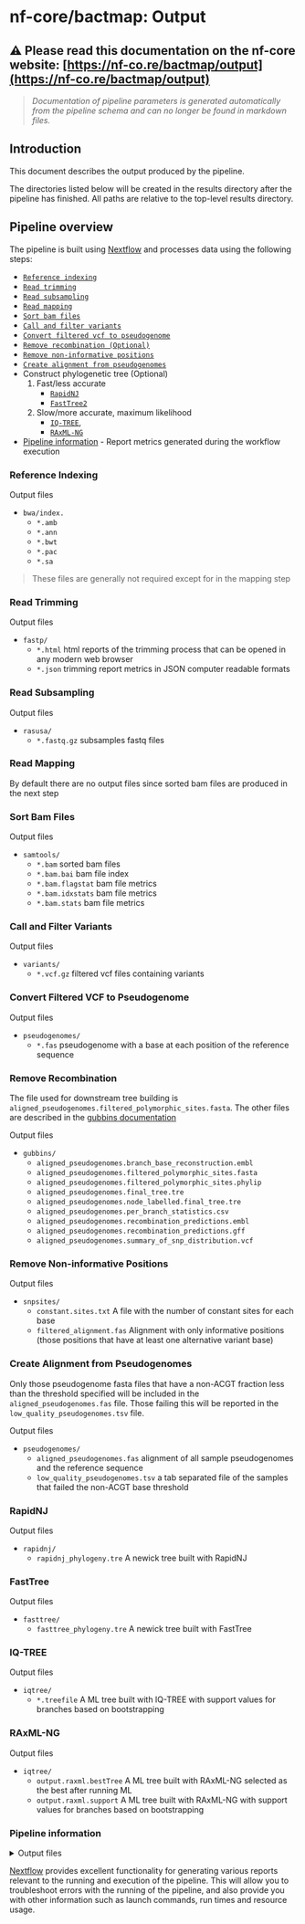 # nf-core/bactmap: Output

## :warning: Please read this documentation on the nf-core website: [https://nf-co.re/bactmap/output](https://nf-co.re/bactmap/output)

> _Documentation of pipeline parameters is generated automatically from the pipeline schema and can no longer be found in markdown files._

## Introduction

This document describes the output produced by the pipeline.

The directories listed below will be created in the results directory after the pipeline has finished. All paths are relative to the top-level results directory.

## Pipeline overview

The pipeline is built using [Nextflow](https://www.nextflow.io/) and processes data using the following steps:

* [`Reference indexing`](#reference-indexing)
* [`Read trimming`](#read-trimming)
* [`Read subsampling`](#read-subsampling)
* [`Read mapping`](#read-mapping)
* [`Sort bam files`](#sort-bam-files)
* [`Call and filter variants`](#call-and-filter-variants)
* [`Convert filtered vcf to pseudogenome`](#covert-filtered-vcf-to-pseudogenome)
* [`Remove recombination (Optional)`](#remove-recombination)
* [`Remove non-informative positions`](#remove-non-informative-positions)
* [`Create alignment from pseudogenomes`](#create-alignment-from-pseudogenomes)
* Construct phylogenetic tree (Optional)
    1. Fast/less accurate
        * [`RapidNJ`](#rapidnj)
        * [`FastTree2`](#fasttree)
    2. Slow/more accurate, maximum likelihood
        * [`IQ-TREE`](#iq-tree),
        * [`RAxML-NG`](#raxml-ng)
* [Pipeline information](#pipeline-information) - Report metrics generated during the workflow execution

### Reference Indexing

Output files

* `bwa/index.`
  * `*.amb`
  * `*.ann`
  * `*.bwt`
  * `*.pac`
  * `*.sa`

> These files are generally not required except for in the mapping step

### Read Trimming

Output files

* `fastp/`
  * `*.html` html reports of the trimming process that can be opened in any modern web browser
  * `*.json` trimming report metrics in JSON computer readable formats

### Read Subsampling

Output files

* `rasusa/`
  * `*.fastq.gz` subsamples fastq files

### Read Mapping

By default there are no output files since sorted bam files are produced in the next step

### Sort Bam Files

Output files

* `samtools/`
  * `*.bam` sorted bam files
  * `*.bam.bai` bam file index
  * `*.bam.flagstat` bam file metrics
  * `*.bam.idxstats` bam file metrics
  * `*.bam.stats` bam file metrics

### Call and Filter Variants

Output files

* `variants/`
  * `*.vcf.gz` filtered vcf files containing variants

### Convert Filtered VCF to Pseudogenome

Output files

* `pseudogenomes/`
  * `*.fas` pseudogenome with a base at each position of the reference sequence

### Remove Recombination

The file used for downstream tree building is `aligned_pseudogenomes.filtered_polymorphic_sites.fasta`. The other files are described in the [gubbins documentation](https://github.com/sanger-pathogens/gubbins#output-files)

Output files

* `gubbins/`
  * `aligned_pseudogenomes.branch_base_reconstruction.embl`
  * `aligned_pseudogenomes.filtered_polymorphic_sites.fasta`
  * `aligned_pseudogenomes.filtered_polymorphic_sites.phylip`
  * `aligned_pseudogenomes.final_tree.tre`
  * `aligned_pseudogenomes.node_labelled.final_tree.tre`
  * `aligned_pseudogenomes.per_branch_statistics.csv`
  * `aligned_pseudogenomes.recombination_predictions.embl`
  * `aligned_pseudogenomes.recombination_predictions.gff`
  * `aligned_pseudogenomes.summary_of_snp_distribution.vcf`

### Remove Non-informative Positions

Output files

* `snpsites/`
  * `constant.sites.txt` A file with the number of constant sites for each base
  * `filtered_alignment.fas` Alignment with only informative positions (those positions that have at least one alternative variant base)

### Create Alignment from Pseudogenomes

Only those pseudogenome fasta files that have a non-ACGT fraction less than the threshold specified will be included in the `aligned_pseudogenomes.fas` file. Those failing this will be reported in the `low_quality_pseudogenomes.tsv` file.  

Output files

* `pseudogenomes/`
  * `aligned_pseudogenomes.fas` alignment of all sample pseudogenomes and the reference sequence
  * `low_quality_pseudogenomes.tsv` a tab separated file of the samples that failed the non-ACGT base threshold

### RapidNJ

Output files

* `rapidnj/`
  * `rapidnj_phylogeny.tre` A newick tree built with RapidNJ

### FastTree

Output files

* `fasttree/`
  * `fasttree_phylogeny.tre` A newick tree built with FastTree

### IQ-TREE

Output files

* `iqtree/`
  * `*.treefile` A ML tree built with IQ-TREE with support values for branches based on bootstrapping

### RAxML-NG

Output files

* `iqtree/`
  * `output.raxml.bestTree` A ML tree built with RAxML-NG selected as the best after running ML
  * `output.raxml.support` A ML tree built with RAxML-NG with support values for branches based on bootstrapping

### Pipeline information

<details markdown="1">
<summary>Output files</summary>

* `pipeline_info/`
  * Reports generated by Nextflow: `execution_report.html`, `execution_timeline.html`, `execution_trace.txt` and `pipeline_dag.dot`/`pipeline_dag.svg`.
  * Reports generated by the pipeline: `pipeline_report.html`, `pipeline_report.txt` and `software_versions.csv`.
  * Reformatted samplesheet files used as input to the pipeline: `samplesheet.valid.csv`.

</details>

[Nextflow](https://www.nextflow.io/docs/latest/tracing.html) provides excellent functionality for generating various reports relevant to the running and execution of the pipeline. This will allow you to troubleshoot errors with the running of the pipeline, and also provide you with other information such as launch commands, run times and resource usage.
